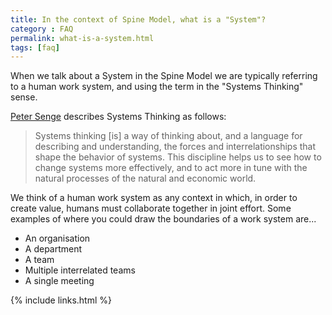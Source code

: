 ```yaml
---
title: In the context of Spine Model, what is a "System"?
category : FAQ
permalink: what-is-a-system.html
tags: [faq]
---
```


When we talk about a System in the Spine Model we are typically referring to a human work system, and using the term in the "Systems Thinking" sense.

[Peter Senge](http://en.wikipedia.org/wiki/Peter_Senge) describes Systems Thinking as follows:

> Systems thinking [is] a way of thinking about, and a language for describing and understanding, the forces and interrelationships that shape the behavior of systems. This discipline helps us to see how to change systems more effectively, and to act more in tune with the natural processes of the natural and economic world.

We think of a human work system as any context in which, in order to create value, humans must collaborate together in joint effort. Some examples of where you could draw the boundaries of a work system are...

* An organisation
* A department
* A team
* Multiple interrelated teams
* A single meeting

{% include links.html %}
